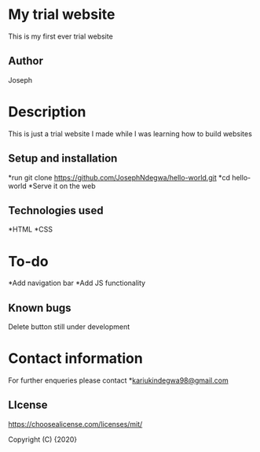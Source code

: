 # My trial website
This is my first ever trial website

## Author
Joseph

# Description 
This is just a trial website I made while I was learning how to build websites

## Setup and installation
*run git clone https://github.com/JosephNdegwa/hello-world.git
*cd hello-world
*Serve it on the web

## Technologies used
*HTML
*CSS

# To-do
*Add navigation bar 
*Add JS functionality

## Known bugs
Delete button still under development

# Contact information
For further enqueries please contact
*kariukindegwa98@gmail.com

## LIcense
https://choosealicense.com/licenses/mit/

Copyright (C) {2020}